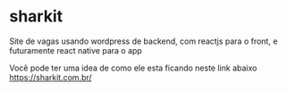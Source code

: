 # sharkit
Site de vagas usando wordpress de backend, com reactjs para o front, e futuramente react native para o app

Você pode ter uma idea de como ele esta ficando neste link abaixo
https://sharkit.com.br/
